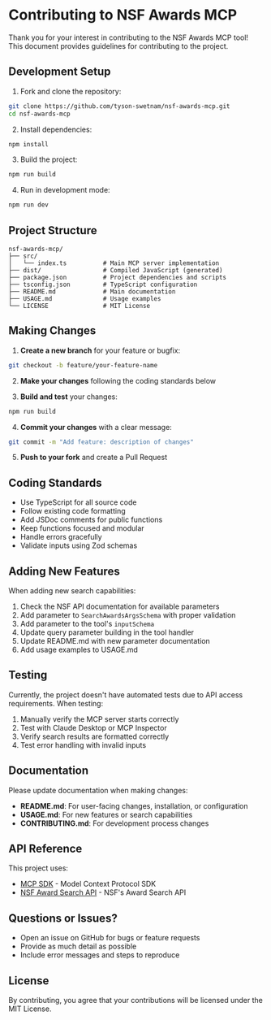 # Contributing to NSF Awards MCP

Thank you for your interest in contributing to the NSF Awards MCP tool! This document provides guidelines for contributing to the project.

## Development Setup

1. Fork and clone the repository:
```bash
git clone https://github.com/tyson-swetnam/nsf-awards-mcp.git
cd nsf-awards-mcp
```

2. Install dependencies:
```bash
npm install
```

3. Build the project:
```bash
npm run build
```

4. Run in development mode:
```bash
npm run dev
```

## Project Structure

```
nsf-awards-mcp/
├── src/
│   └── index.ts          # Main MCP server implementation
├── dist/                 # Compiled JavaScript (generated)
├── package.json          # Project dependencies and scripts
├── tsconfig.json         # TypeScript configuration
├── README.md             # Main documentation
├── USAGE.md              # Usage examples
└── LICENSE               # MIT License
```

## Making Changes

1. **Create a new branch** for your feature or bugfix:
```bash
git checkout -b feature/your-feature-name
```

2. **Make your changes** following the coding standards below

3. **Build and test** your changes:
```bash
npm run build
```

4. **Commit your changes** with a clear message:
```bash
git commit -m "Add feature: description of changes"
```

5. **Push to your fork** and create a Pull Request

## Coding Standards

- Use TypeScript for all source code
- Follow existing code formatting
- Add JSDoc comments for public functions
- Keep functions focused and modular
- Handle errors gracefully
- Validate inputs using Zod schemas

## Adding New Features

When adding new search capabilities:

1. Check the NSF API documentation for available parameters
2. Add parameter to `SearchAwardsArgsSchema` with proper validation
3. Add parameter to the tool's `inputSchema`
4. Update query parameter building in the tool handler
5. Update README.md with new parameter documentation
6. Add usage examples to USAGE.md

## Testing

Currently, the project doesn't have automated tests due to API access requirements. When testing:

1. Manually verify the MCP server starts correctly
2. Test with Claude Desktop or MCP Inspector
3. Verify search results are formatted correctly
4. Test error handling with invalid inputs

## Documentation

Please update documentation when making changes:

- **README.md**: For user-facing changes, installation, or configuration
- **USAGE.md**: For new features or search capabilities
- **CONTRIBUTING.md**: For development process changes

## API Reference

This project uses:
- [MCP SDK](https://github.com/modelcontextprotocol/sdk) - Model Context Protocol SDK
- [NSF Award Search API](https://resources.research.gov/common/webapi/awardapisearch-v1.htm) - NSF's Award Search API

## Questions or Issues?

- Open an issue on GitHub for bugs or feature requests
- Provide as much detail as possible
- Include error messages and steps to reproduce

## License

By contributing, you agree that your contributions will be licensed under the MIT License.
